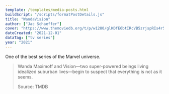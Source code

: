 ```yaml
---
template: /templates/media-posts.html
buildScript: "/scripts/formatPostDetails.js"
title: "WandaVision"
author: ["Jac Schaeffer"]
cover: "https://www.themoviedb.org/t/p/w1280/glKDfE6btIRcVB5zrjspRIs4r52.jpg"
dateCreated: "2021-12-01"
dataTag: ["tv series"]
year: "2021"
---
```


One of the best series of the Marvel universe.

> Wanda Maximoff and Vision—two super-powered beings living idealized suburban lives—begin to suspect that everything is not as it seems.
>
> Source: TMDB
